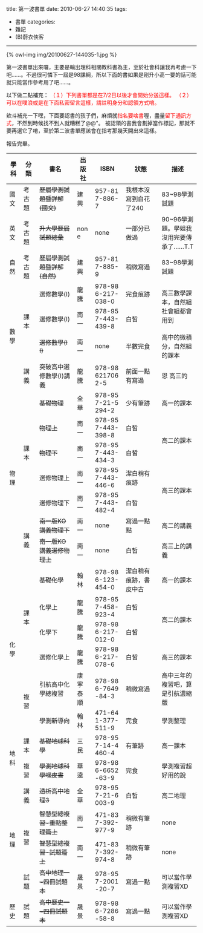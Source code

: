 title: 第一波書單
date: 2010-06-27 14:40:35
tags:
- 書單
categories:
- 雜記
- (B)蔚衣俠客
---

{% owl-img img/20100627-144035-1.jpg %}

第一波書單出來囉，主要是輸出理科相關教科書為主，至於社會科讓我再考慮一下吧……。不過很可憐下一屆是98課綱，所以下面的書如果是剛升小高一要的話可能就只能當作參考用了吧……。

以下做二點補充：
<span style="color: red;">（１）下列書單都是在7/2日以後才會開始分送這樣。
（２）可以在噗浪或是在下面私密留言這樣，請註明身分和認領方式唷。</span>

欸斗補充一下嘿，下面要認書的孩子們，麻煩就<span style="color: red;">指名要啥書</span>喔，盡量<span style="color: red;">留下通訊方式</span>，不然到時候找不到人就糟糕了@@"。
被認領的書我會劃掉當作標記，那就不要再選它了唷，至於第二波書單應該會在指考那幾天開出來這樣。

報告完畢。

<!-- more -->

<table style="word-break: break-all;"><thead><tr><th>學科</th><th>分類</th><th>書名</th><th>出版社</th><th>ISBN</th><th>狀態</th><th style="width: 20%;">描述</th></tr></thead><tbody><tr><td>國文</td><td>考古題</td><td><span style="text-decoration: line-through;">歷屆學測試題暨詳解(國文)</span></td><td>建興</td><td>957-817-886-7</td><td>我根本沒寫到白花了240</td><td>83~98學測試題</td></tr><tr><td>英文</td><td>考古題</td><td><span style="text-decoration: line-through;">升大學歷屆試題總彙</span></td><td>none</td><td>none</td><td>一部分已做過</td><td>90~96學測題。學姐我沒用完要傳承了……T.T</td></tr><tr><td>自然</td><td>考古題</td><td><span style="text-decoration: line-through;">歷屆學測試題暨詳解(自然)</span></td><td>建興</td><td>957-817-885-9</td><td>稍微寫過</td><td>83~98學測試題</td></tr><tr><td rowspan="4">數學</td><td rowspan="3">課本</td><td>選修數學(I)</td><td>龍騰</td><td>978-986-217-038-0</td><td>完食痕跡</td><td rowspan="2">高三數學課本，自然組社會組都會用到</td></tr><tr><td>選修數學(I)</td><td>南一</td><td>978-957-443-439-8</td><td>白皙</td></tr><tr><td><span style="text-decoration: line-through;">選修數學(II)</span></td><td>南一</td><td>none</td><td>半數完食</td><td>高中的微積分，自然組的課本</td></tr><tr><td>講義</td><td>突破高中選修數學(I)講義</td><td>龍騰</td><td>978-986217062-5</td><td>前面一點有寫過</td><td>恩  高三的</td></tr><tr><td rowspan="7">物理</td><td rowspan="5">課本</td><td><span style="text-decoration: line-through;">基礎物理</span></td><td>全華</td><td>978-957-21-5294-2</td><td>少有筆跡</td><td>高一的課本</td></tr><tr><td><span style="text-decoration: line-through;">物理上</span></td><td>南一</td><td>978-957-443-398-8</td><td>白皙</td><td rowspan="2">高二的課本</td></tr><tr><td><span style="text-decoration: line-through;">物理下</span></td><td>南一</td><td>978-957-443-434-3</td><td>白皙</td></tr><tr><td>選修物理上</td><td>南一</td><td>978-957-443-446-6</td><td>潔白稍有痕跡</td><td rowspan="2">高三的課本</td></tr><tr><td>選修物理下</td><td>南一</td><td>978-957-443-482-4</td><td>白皙</td></tr><tr><td rowspan="2">講義</td><td><span style="text-decoration: line-through;">南一版KO講義物理下</span></td><td>南一</td><td>none</td><td>寫過一點點</td><td>高二的講義</td></tr><tr><td><span style="text-decoration: line-through;">南一版KO講義選修物理上</span></td><td>南一</td><td>none</td><td>白皙</td><td>高三上的講義</td></tr><tr><td rowspan="6">化學</td><td rowspan="4">課本</td><td><span style="text-decoration: line-through;">基礎化學</span></td><td>翰林</td><td>978-986-123-454-0</td><td>潔白稍有痕跡，書皮中古</td><td>高一的課本</td></tr><tr><td>化學上</td><td>龍騰</td><td>978-957-458-923-4</td><td>白皙</td><td rowspan="2">高二的課本</td></tr><tr><td>化學下</td><td>龍騰</td><td>978-986-217-012-0</td><td>白皙</td></tr><tr><td>選修化學上</td><td>龍騰</td><td>978-986-217-078-6</td><td>白皙</td><td>高三的課本</td></tr><tr><td rowspan="2">複習</td><td>引航高中化學總複習</td><td>康寧泰順</td><td>978-986-7649-84-3</td><td>稍微寫過</td><td>高中三年的複習吧，算是引航濃縮版</td></tr><tr><td><span style="text-decoration: line-through;">學測新導向</span></td><td>翰林</td><td>471-641-377-511-9</td><td>完食</td><td>學測整理</td></tr><tr><td rowspan="2">地科</td><td>課本</td><td><span style="text-decoration: line-through;">基礎地球科學</span></td><td>三民</td><td>978-957-14-4460-4</td><td>有筆跡</td><td>高一課本</td></tr><tr><td>複習</td><td><span style="text-decoration: line-through;">學測地球科學嘿皮書</span></td><td>華逵</td><td>978-986-6652-63-9</td><td>完食</td><td>學測複習超好用的說</td></tr><tr><td rowspan="4">地理</td><td>講義</td><td><span style="text-decoration: line-through;">透析高中地理3</span></td><td>全華</td><td>978-957-21-6003-9</td><td>白皙</td><td>高二地理</td></tr><tr><td rowspan="2">複習</td><td><span style="text-decoration: line-through;">智慧型總複習-重點整理篇上</span></td><td>南一</td><td>471-837-392-977-9</td><td>稍微有筆跡</td><td>none</td></tr><tr><td><span style="text-decoration: line-through;">智慧型總複習-試題篇上</span></td><td>南一</td><td>471-837-392-974-8</td><td>稍微有筆跡</td><td>none</td></tr><tr><td>試題</td><td><span style="text-decoration: line-through;">高中地理一~四冊試題本</span></td><td>晟景</td><td>978-957-2001-20-7</td><td>寫過一點</td><td>可以當作學測複習XD</td></tr><tr><td>歷史</td><td>試題</td><td><span style="text-decoration: line-through;">高中歷史一~四冊試題本</span></td><td>晟景</td><td>978-986-7286-58-8</td><td>寫過一點</td><td>可以當作學測複習XD</td></tr></tbody></table>